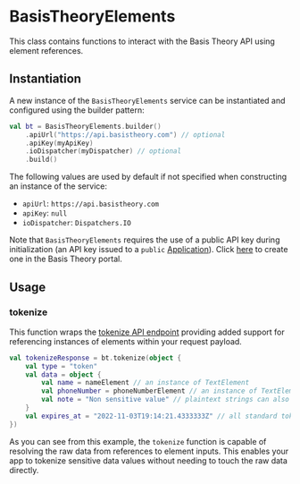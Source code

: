 # BasisTheoryElements

This class contains functions to interact with the Basis Theory API using element references.

## Instantiation

A new instance of the `BasisTheoryElements` service can be instantiated and configured using the
builder pattern:

```kotlin
val bt = BasisTheoryElements.builder()
    .apiUrl("https://api.basistheory.com") // optional
    .apiKey(myApiKey)
    .ioDispatcher(myDispatcher) // optional
    .build()
```

The following values are used by default if not specified when constructing an instance of the service:
- `apiUrl`: `https://api.basistheory.com`
- `apiKey`: `null`
- `ioDispatcher`: `Dispatchers.IO`

Note that `BasisTheoryElements` requires the use of a public API key during initialization
(an API key issued to a `public` [Application](https://developers.basistheory.com/concepts/access-controls/#what-are-applications)).
Click [here](https://portal.basistheory.com/applications/create?permissions=token%3Acreate&type=public.)
to create one in the Basis Theory portal.

## Usage

### tokenize

This function wraps the [tokenize API endpoint](https://docs.basistheory.com/#tokenize) 
providing added support for referencing instances of elements within your request payload. 

```kotlin
val tokenizeResponse = bt.tokenize(object {
    val type = "token"
    val data = object {
        val name = nameElement // an instance of TextElement
        val phoneNumber = phoneNumberElement // an instance of TextElement
        val note = "Non sensitive value" // plaintext strings can also be included in the token body
    }
    val expires_at = "2022-11-03T19:14:21.4333333Z" // all standard token attributes are supported 
})
```

As you can see from this example, the `tokenize` function is capable of resolving the raw data 
from references to element inputs. This enables your app to tokenize sensitive data values without 
needing to touch the raw data directly.
